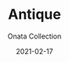 ---
image_primary: "img/collection_onata_antique_finium-1-410x410.jpg"
image_secondary: "img/collection_onata_antique_finium_2-1-1000x400.jpg"
subtitle: "Onata Collection"
description: "Onata%20decorative%20walls%20take%20their%20inspiration%20from%20Scandinavian%20design%20and%20are%20right%20at%20home%20in%20a%20minimalist%20urban%20style.%20The%20entire%20collection%20is%20made%20from%20sliced%20wood%20veneered%20onto%20very%20wide%20boards%2C%20creating%20an%20elegant%20regularity%20of%20patterns%20and%20textures."
tags: 
  - "Finium"
  - "decorative-walls"
title: "Antique"
designer: "Finium"
href: "https://finium.ca/en/decorative-walls/antique/"
category: "decorative-walls"
manufacturer: "Finium"
slug: "/manufacturers/finium/decorative-walls/finium-antique"
date: "2021-02-17"
---
